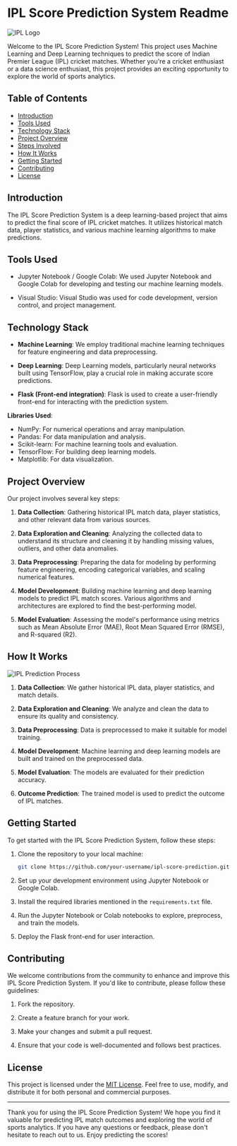 # IPL Score Prediction System Readme

![IPL Logo](https://odishabytes.com/wp-content/uploads/2020/09/IPL-logo.jpg)

Welcome to the IPL Score Prediction System! This project uses Machine Learning and Deep Learning techniques to predict the score of Indian Premier League (IPL) cricket matches. Whether you're a cricket enthusiast or a data science enthusiast, this project provides an exciting opportunity to explore the world of sports analytics.

## Table of Contents

- [Introduction](#introduction)
- [Tools Used](#tools-used)
- [Technology Stack](#technology-stack)
- [Project Overview](#project-overview)
- [Steps Involved](#steps-involved)
- [How It Works](#how-it-works)
- [Getting Started](#getting-started)
- [Contributing](#contributing)
- [License](#license)

## Introduction

The IPL Score Prediction System is a deep learning-based project that aims to predict the final score of IPL cricket matches. It utilizes historical match data, player statistics, and various machine learning algorithms to make predictions.

## Tools Used

- Jupyter Notebook / Google Colab: We used Jupyter Notebook and Google Colab for developing and testing our machine learning models.

- Visual Studio: Visual Studio was used for code development, version control, and project management.

## Technology Stack

- **Machine Learning**: We employ traditional machine learning techniques for feature engineering and data preprocessing.

- **Deep Learning**: Deep Learning models, particularly neural networks built using TensorFlow, play a crucial role in making accurate score predictions.

- **Flask (Front-end integration)**: Flask is used to create a user-friendly front-end for interacting with the prediction system.

**Libraries Used**:

- NumPy: For numerical operations and array manipulation.
- Pandas: For data manipulation and analysis.
- Scikit-learn: For machine learning tools and evaluation.
- TensorFlow: For building deep learning models.
- Matplotlib: For data visualization.

## Project Overview

Our project involves several key steps:

1. **Data Collection**: Gathering historical IPL match data, player statistics, and other relevant data from various sources.

2. **Data Exploration and Cleaning**: Analyzing the collected data to understand its structure and cleaning it by handling missing values, outliers, and other data anomalies.

3. **Data Preprocessing**: Preparing the data for modeling by performing feature engineering, encoding categorical variables, and scaling numerical features.

4. **Model Development**: Building machine learning and deep learning models to predict IPL match scores. Various algorithms and architectures are explored to find the best-performing model.

5. **Model Evaluation**: Assessing the model's performance using metrics such as Mean Absolute Error (MAE), Root Mean Squared Error (RMSE), and R-squared (R2).

## How It Works

![IPL Prediction Process](https://media.geeksforgeeks.org/wp-content/uploads/20210612174532/WhatsAppImage20210612at11552PM.jpeg)

1. **Data Collection**: We gather historical IPL data, player statistics, and match details.

2. **Data Exploration and Cleaning**: We analyze and clean the data to ensure its quality and consistency.

3. **Data Preprocessing**: Data is preprocessed to make it suitable for model training.

4. **Model Development**: Machine learning and deep learning models are built and trained on the preprocessed data.

5. **Model Evaluation**: The models are evaluated for their prediction accuracy.

6. **Outcome Prediction**: The trained model is used to predict the outcome of IPL matches.

## Getting Started

To get started with the IPL Score Prediction System, follow these steps:

1. Clone the repository to your local machine:

   ```bash
   git clone https://github.com/your-username/ipl-score-prediction.git
   ```

2. Set up your development environment using Jupyter Notebook or Google Colab.

3. Install the required libraries mentioned in the `requirements.txt` file.

4. Run the Jupyter Notebook or Colab notebooks to explore, preprocess, and train the models.

5. Deploy the Flask front-end for user interaction.

## Contributing

We welcome contributions from the community to enhance and improve this IPL Score Prediction System. If you'd like to contribute, please follow these guidelines:

1. Fork the repository.

2. Create a feature branch for your work.

3. Make your changes and submit a pull request.

4. Ensure that your code is well-documented and follows best practices.

## License

This project is licensed under the [MIT License](LICENSE). Feel free to use, modify, and distribute it for both personal and commercial purposes.

---

Thank you for using the IPL Score Prediction System! We hope you find it valuable for predicting IPL match outcomes and exploring the world of sports analytics. If you have any questions or feedback, please don't hesitate to reach out to us. Enjoy predicting the scores!